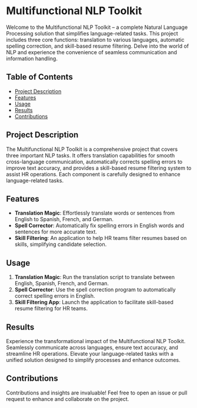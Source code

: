 # Multifunctional NLP Toolkit
Welcome to the Multifunctional NLP Toolkit – a complete Natural Language Processing solution that simplifies language-related tasks. This project includes three core functions: translation to various languages, automatic spelling correction, and skill-based resume filtering. Delve into the world of NLP and experience the convenience of seamless communication and information handling.

## Table of Contents
- [Project Description](#project-description)
- [Features](#features)
- [Usage](#usage)
- [Results](#results)
- [Contributions](#contributions)

## Project Description

The Multifunctional NLP Toolkit is a comprehensive project that covers three important NLP tasks. It offers translation capabilities for smooth cross-language communication, automatically corrects spelling errors to improve text accuracy, and provides a skill-based resume filtering system to assist HR operations. Each component is carefully designed to enhance language-related tasks.



## Features

- **Translation Magic**: Effortlessly translate words or sentences from English to Spanish, French, and German.
- **Spell Corrector**: Automatically fix spelling errors in English words and sentences for more accurate text.
- **Skill Filtering**: An application to help HR teams filter resumes based on skills, simplifying candidate selection.


## Usage

1. **Translation Magic**: Run the translation script to translate between English, Spanish, French, and German.
2. **Spell Corrector**: Use the spell correction program to automatically correct spelling errors in English.
3. **Skill Filtering App**: Launch the application to facilitate skill-based resume filtering for HR teams.

## Results

Experience the transformational impact of the Multifunctional NLP Toolkit. Seamlessly communicate across languages, ensure text accuracy, and streamline HR operations. Elevate your language-related tasks with a unified solution designed to simplify processes and enhance outcomes.

## Contributions

Contributions and insights are invaluable! Feel free to open an issue or pull request to enhance and collaborate on the project.


